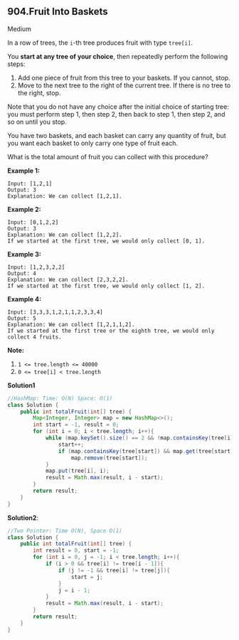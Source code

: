 ## 904.Fruit Into Baskets

Medium

In a row of trees, the `i`-th tree produces fruit with type `tree[i]`.

You **start at any tree of your choice**, then repeatedly perform the following steps:

1. Add one piece of fruit from this tree to your baskets.  If you cannot, stop.
2. Move to the next tree to the right of the current tree.  If there is no tree to the right, stop.

Note that you do not have any choice after the initial choice of starting tree: you must perform step 1, then step 2, then back to step 1, then step 2, and so on until you stop.

You have two baskets, and each basket can carry any quantity of fruit, but you want each basket to only carry one type of fruit each.

What is the total amount of fruit you can collect with this procedure?

 

**Example 1:**

```
Input: [1,2,1]
Output: 3
Explanation: We can collect [1,2,1].
```

**Example 2:**

```
Input: [0,1,2,2]
Output: 3
Explanation: We can collect [1,2,2].
If we started at the first tree, we would only collect [0, 1].
```

**Example 3:**

```
Input: [1,2,3,2,2]
Output: 4
Explanation: We can collect [2,3,2,2].
If we started at the first tree, we would only collect [1, 2].
```

**Example 4:**

```
Input: [3,3,3,1,2,1,1,2,3,3,4]
Output: 5
Explanation: We can collect [1,2,1,1,2].
If we started at the first tree or the eighth tree, we would only collect 4 fruits.
```

 

**Note:**

1. `1 <= tree.length <= 40000`
2. `0 <= tree[i] < tree.length`

**Solution1**

```java
//HashMap: Time: O(N) Space: O(1)
class Solution {
    public int totalFruit(int[] tree) {
        Map<Integer, Integer> map = new HashMap<>();
        int start = -1, result = 0;
        for (int i = 0; i < tree.length; i++){
            while (map.keySet().size() == 2 && !map.containsKey(tree[i])){
                start++;
                if (map.containsKey(tree[start]) && map.get(tree[start]) == start)
                    map.remove(tree[start]);
            }
            map.put(tree[i], i);
            result = Math.max(result, i - start);
        }
        return result;
    }
}
```

**Solution2**:

```java
//Two Pointer: Time O(N), Space O(1)
class Solution {
    public int totalFruit(int[] tree) {
        int result = 0, start = -1;
        for (int i = 0, j = -1; i < tree.length; i++){
            if (i > 0 && tree[i] != tree[i - 1]){
                if (j != -1 && tree[i] != tree[j]){
                    start = j;
                }
                j = i - 1;
            }
            result = Math.max(result, i - start);
        }
        return result;
    }
}
```


